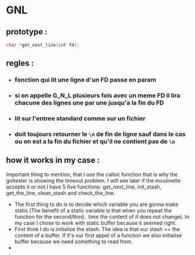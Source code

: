 # GNL

## prototype :
```c
char *get_next_line(int fd);
```
## regles :
- ### fonction qui lit une ligne d'un FD passe en param
- ### si on appelle G_N_L plusieurs fois avec un meme FD il lira chacune des lignes une par une jusqu'a la fin du FD
- ### lit sur l'entree standard comme sur un fichier
- ### doit toujours retourner le ``` \n ``` de fin  de ligne sauf dans le cas ou on est a la fin du fichier et qu'il ne contient pas de ```\n```

## how it works in my case :
Important thing to mention, that I use the calloc function that is why the gnltester is showing the timeout problem. I will see later if the moulinette accepts it or not.I have 5 five functions: get_next_line, init_stash, get_the_line, clean_stash and check_the_line. 
- The first thing to do is to decide which variable you are gonna make static.(The benefit of a static variable is that when you repeat the function for the second/third.. time the content of it does not change). In my case I chose to work with static buffer because it seemed right. 
- First think I do is initialize the stash. The idea is that our stash == the content of a buffer. If it's our first appel of a function we also initialise buffer because we need something to read from. 
- 
